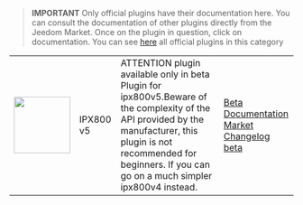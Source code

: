 
>**IMPORTANT**
>Only official plugins have their documentation here. You can consult the documentation of other plugins directly from the Jeedom Market. Once on the plugin in question, click on documentation.
>You can see [here](https://market.jeedom.com/index.php?v=d&p=market&type=plugin&categorie=ipx800v5) all official plugins in this category


| | | | |
|--- | --- | --- | ---|
|<img src="./beta/._icon.png" class="pluginLogo" width="100" />|IPX800 v5|ATTENTION plugin available only in beta<br/>Plugin for ipx800v5.Beware of the complexity of the API provided by the manufacturer, this plugin is not recommended for beginners. If you can go on a much simpler ipx800v4 instead.|[Beta Documentation](./beta/index.md)<br/>[Market](https://market.jeedom.com/index.php?v=d&p=market_display&id=4218)<br/>[Changelog beta](./beta/changelog.md)|
